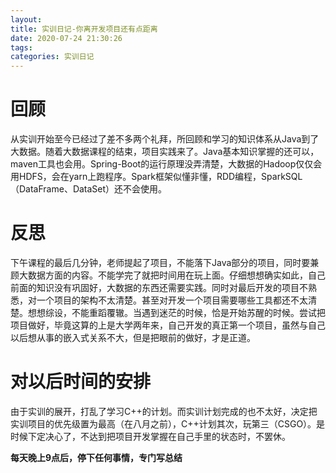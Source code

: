 ```yaml
---
layout: 
title: 实训日记-你离开发项目还有点距离
date: 2020-07-24 21:30:26
tags:
categories: 实训日记
---
```


# 回顾

从实训开始至今已经过了差不多两个礼拜，所回顾和学习的知识体系从Java到了大数据。随着大数据课程的结束，项目实践来了。Java基本知识掌握的还可以，maven工具也会用。Spring-Boot的运行原理没弄清楚，大数据的Hadoop仅仅会用HDFS，会在yarn上跑程序。Spark框架似懂非懂，RDD编程，SparkSQL（DataFrame、DataSet）还不会使用。

# 反思

下午课程的最后几分钟，老师提起了项目，不能落下Java部分的项目，同时要兼顾大数据方面的内容。不能学完了就把时间用在玩上面。仔细想想确实如此，自己前面的知识没有巩固好，大数据的东西还需要实践。同时对最后开发的项目不熟悉，对一个项目的架构不太清楚。甚至对开发一个项目需要哪些工具都还不太清楚。想想综设，不能重蹈覆辙。当遇到迷茫的时候，恰是开始苏醒的时候。尝试把项目做好，毕竟这算的上是大学两年来，自己开发的真正第一个项目，虽然与自己以后想从事的嵌入式关系不大，但是把眼前的做好，才是正道。

# 对以后时间的安排

由于实训的展开，打乱了学习C++的计划。而实训计划完成的也不太好，决定把实训项目的优先级置为最高（在八月之前），C++计划其次，玩第三（CSGO）。是时候下定决心了，不达到把项目开发掌握在自己手里的状态时，不罢休。

**每天晚上9点后，停下任何事情，专门写总结**